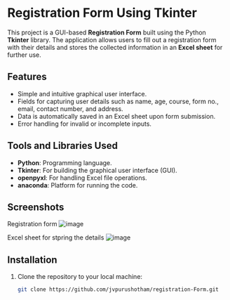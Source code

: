 # Registration Form Using Tkinter  

This project is a GUI-based **Registration Form** built using the Python **Tkinter** library. The application allows users to fill out a registration form with their details and stores the collected information in an **Excel sheet** for further use.  

## Features  
- Simple and intuitive graphical user interface.  
- Fields for capturing user details such as name, age, course, form no., email, contact number, and address.  
- Data is automatically saved in an Excel sheet upon form submission.  
- Error handling for invalid or incomplete inputs.  

## Tools and Libraries Used  
- **Python**: Programming language.  
- **Tkinter**: For building the graphical user interface (GUI).  
- **openpyxl**: For handling Excel file operations.
- **anaconda**: Platform for running the code.

## Screenshots

Registration form
![image](https://github.com/user-attachments/assets/c1d58777-0d9f-4b2d-824b-b22ed9de6bf5)

Excel sheet for stpring the details
![image](https://github.com/user-attachments/assets/1d8d0502-1365-4e0c-9702-5c4314087002)


## Installation  

1. Clone the repository to your local machine:  
   ```bash  
   git clone https://github.com/jvpurushotham/registration-Form.git  
